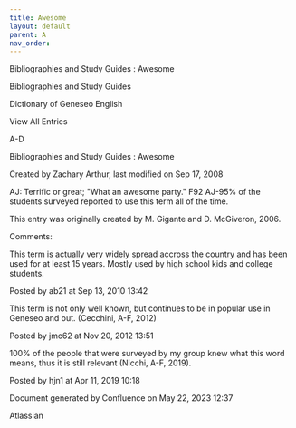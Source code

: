 ```yaml
---
title: Awesome
layout: default
parent: A
nav_order:
---
```


Bibliographies and Study Guides : Awesome

Bibliographies and Study Guides

Dictionary of Geneseo English

View All Entries

A-D

Bibliographies and Study Guides : Awesome

Created by  Zachary Arthur, last modified on Sep 17, 2008

AJ: Terrific or great; &quot;What an awesome party.&quot; F92 AJ-95% of the students surveyed reported to use this term all of the time. 

This entry was originally created by M. Gigante and D. McGiveron, 2006.

Comments:

This term is actually very widely spread accross the country and has been used for at least 15 years. Mostly used by high school kids and college students.

Posted by ab21 at Sep 13, 2010 13:42

This term is not only well known, but continues to be in popular use in Geneseo and out. (Cecchini, A-F, 2012) 

Posted by jmc62 at Nov 20, 2012 13:51

100% of the people that were surveyed by my group knew what this word means, thus it is still relevant (Nicchi, A-F, 2019). 

Posted by hjn1 at Apr 11, 2019 10:18

Document generated by Confluence on May 22, 2023 12:37

Atlassian
